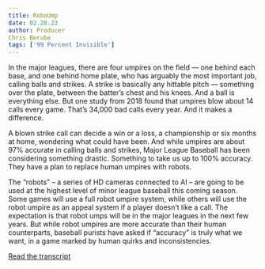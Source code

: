 ```yaml
---
title: RoboUmp
date: 02.28.23
author: Producer
Chris Berube
tags: ['99 Percent Invisible']
---
```


In the major leagues, there are four umpires on the field — one behind each base, and one behind home plate, who has arguably the most important job, calling balls and strikes. A strike is basically any hittable pitch — something over the plate, between the batter’s chest and his knees. And a ball is everything else. But one study from 2018 found that umpires blow about 14 calls every game. That’s 34,000 bad calls every year. And it makes a difference.




A blown strike call can decide a win or a loss, a championship or six months at home, wondering what could have been. And while umpires are about 97% accurate in calling balls and strikes, Major League Baseball has been considering something drastic. Something to take us up to 100% accuracy. They have a plan to replace human umpires with robots.




The “robots” – a series of HD cameras connected to AI – are going to be used at the highest level of minor league baseball this coming season. Some games will use a full robot umpire system, while others will use the robot umpire as an appeal system if a player doesn’t like a call. The expectation is that robot umps will be in the major leagues in the next few years. But while robot umpires are more accurate than their human counterparts, baseball purists have asked if “accuracy” is truly what we want, in a game marked by human quirks and inconsistencies.

[Read the transcript](./RoboUmp_transcript.md)